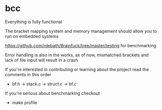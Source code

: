 # bcc

Everything is fully functional 

The bracket mapping system and memory management should allow you to run on
embedded systems

https://github.com/rdebath/Brainfuck/tree/master/testing for benchmarking 

Error handling is also in the works, as of now, 
mismatched brackets and lack of file input will result
in a crash


If you're interested in contributing or learning about
the project read the comments in this order

    
   * bf.h -> stack.c -> struct.c -> bf.c
   

If you're serious about benchmarking checkout 

   * make profile
    

